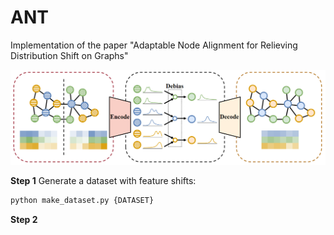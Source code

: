# ANT
Implementation of the paper "Adaptable Node Alignment for Relieving Distribution Shift on Graphs"

![](pic.png)

**Step 1**
Generate a dataset with feature shifts:

```bash
python make_dataset.py {DATASET}
```

**Step 2**
